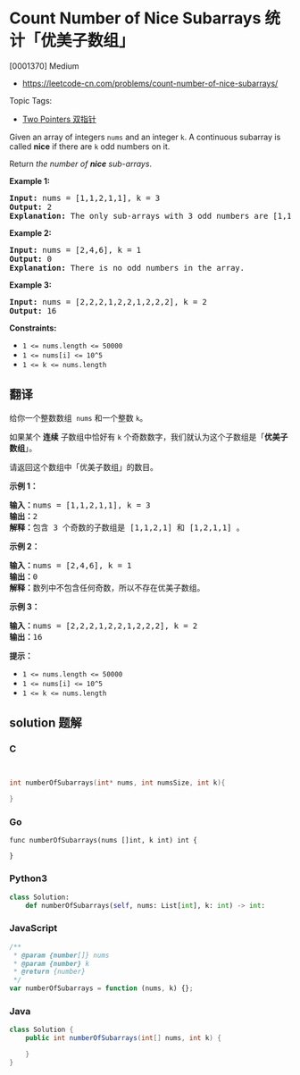 # Count Number of Nice Subarrays 统计「优美子数组」

[0001370] Medium

- https://leetcode-cn.com/problems/count-number-of-nice-subarrays/

Topic Tags:

- [Two Pointers 双指针](https://leetcode-cn.com/tag/two-pointers/)

Given an array of integers `nums` and an integer `k`. A continuous subarray is called **nice** if there are `k` odd numbers on it.

Return _the number of **nice** sub-arrays_.

**Example 1:**

<pre><strong>Input:</strong> nums = [1,1,2,1,1], k = 3
<strong>Output:</strong> 2
<strong>Explanation:</strong> The only sub-arrays with 3 odd numbers are [1,1,2,1] and [1,2,1,1].
</pre>

**Example 2:**

<pre><strong>Input:</strong> nums = [2,4,6], k = 1
<strong>Output:</strong> 0
<strong>Explanation:</strong> There is no odd numbers in the array.
</pre>

**Example 3:**

<pre><strong>Input:</strong> nums = [2,2,2,1,2,2,1,2,2,2], k = 2
<strong>Output:</strong> 16
</pre>

**Constraints:**

- `1 <= nums.length <= 50000`
- `1 <= nums[i] <= 10^5`
- `1 <= k <= nums.length`

## 翻译

给你一个整数数组  `nums` 和一个整数 `k`。

如果某个 **连续** 子数组中恰好有 `k` 个奇数数字，我们就认为这个子数组是「**优美子数组**」。

请返回这个数组中「优美子数组」的数目。

**示例 1：**

<pre><strong>输入：</strong>nums = [1,1,2,1,1], k = 3
<strong>输出：</strong>2
<strong>解释：</strong>包含 3 个奇数的子数组是 [1,1,2,1] 和 [1,2,1,1] 。
</pre>

**示例 2：**

<pre><strong>输入：</strong>nums = [2,4,6], k = 1
<strong>输出：</strong>0
<strong>解释：</strong>数列中不包含任何奇数，所以不存在优美子数组。
</pre>

**示例 3：**

<pre><strong>输入：</strong>nums = [2,2,2,1,2,2,1,2,2,2], k = 2
<strong>输出：</strong>16
</pre>

**提示：**

- `1 <= nums.length <= 50000`
- `1 <= nums[i] <= 10^5`
- `1 <= k <= nums.length`

## solution 题解

### C

```c


int numberOfSubarrays(int* nums, int numsSize, int k){

}
```

### Go

```golang
func numberOfSubarrays(nums []int, k int) int {

}
```

### Python3

```python
class Solution:
    def numberOfSubarrays(self, nums: List[int], k: int) -> int:
```

### JavaScript

```javascript
/**
 * @param {number[]} nums
 * @param {number} k
 * @return {number}
 */
var numberOfSubarrays = function (nums, k) {};
```

### Java

```java
class Solution {
    public int numberOfSubarrays(int[] nums, int k) {

    }
}
```
